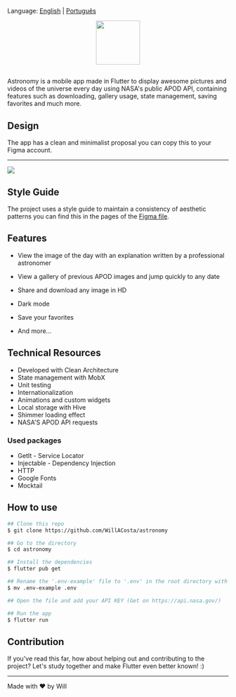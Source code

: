 Language: [English](https://github.com/WillACosta/astronomy) | [Português](https://github.com/WillACosta/astronomy/tree/main/translations/pt-BR)

<div align="center" border-radius="100px">
  <img src="https://imgur.com/U1p21DT.png" width="100" height="100"/>
</div>

##

Astronomy is a mobile app made in Flutter to display awesome pictures and videos of the universe every day using NASA's public APOD API, containing features such as downloading, gallery usage, state management, saving favorites and much more.

## Design

The app has a clean and minimalist proposal you can copy this to your Figma account.

---

<img src='https://i.imgur.com/KIzTLgV.jpg' />

## Style Guide

The project uses a style guide to maintain a consistency of aesthetic patterns you can find this in the pages of the [Figma file](https://www.figma.com/file/3vfTFRteEH1hAvT6D5igl0/Astronomy-App-Concept?node-id=157%3A14).

## Features

- View the image of the day with an explanation written by a professional astronomer

- View a gallery of previous APOD images and jump quickly to any date

- Share and download any image in HD

- Dark mode

- Save your favorites

- And more...

## Technical Resources

- Developed with Clean Architecture
- State management with MobX
- Unit testing
- Internationalization
- Animations and custom widgets
- Local storage with Hive
- Shimmer loading effect
- NASA'S APOD API requests

### Used packages

- GetIt - Service Locator
- Injectable - Dependency Injection
- HTTP
- Google Fonts
- Mocktail

## How to use

```bash
## Clone this repo
$ git clone https://github.com/WillACosta/astronomy

## Go to the directory
$ cd astronomy

## Install the dependencies
$ flutter pub get

## Rename the '.env-example' file to '.env' in the root directory with
$ mv .env-example .env

## Open the file and add your API KEY (Get on https://api.nasa.gov/)

## Run the app
$ flutter run
```

## Contribution

If you've read this far, how about helping out and contributing to the project? Let's study together and make Flutter even better known! :)

---

Made with ❤️ by Will
